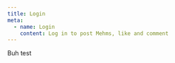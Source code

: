 ```yaml
---
title: Login
meta:
  - name: Login
    content: Log in to post Mehms, like and comment
---
```


Buh
<LoginForm />
test
